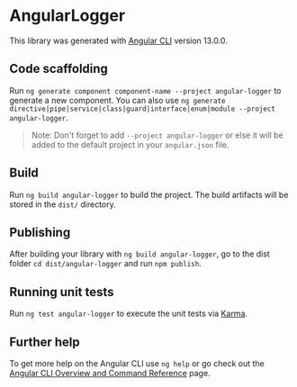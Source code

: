 # AngularLogger

This library was generated with [Angular CLI](https://github.com/angular/angular-cli) version 13.0.0.

## Code scaffolding

Run `ng generate component component-name --project angular-logger` to generate a new component. You can also use `ng generate directive|pipe|service|class|guard|interface|enum|module --project angular-logger`.
> Note: Don't forget to add `--project angular-logger` or else it will be added to the default project in your `angular.json` file. 

## Build

Run `ng build angular-logger` to build the project. The build artifacts will be stored in the `dist/` directory.

## Publishing

After building your library with `ng build angular-logger`, go to the dist folder `cd dist/angular-logger` and run `npm publish`.

## Running unit tests

Run `ng test angular-logger` to execute the unit tests via [Karma](https://karma-runner.github.io).

## Further help

To get more help on the Angular CLI use `ng help` or go check out the [Angular CLI Overview and Command Reference](https://angular.io/cli) page.
